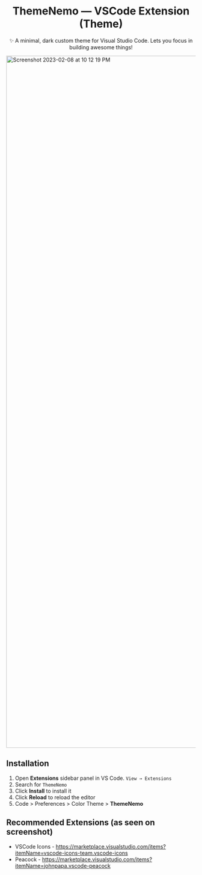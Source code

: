 <div align="center">
  <h1 align="center">ThemeNemo — VSCode Extension (Theme)</h1>
  <p align="center">
    ✨ A minimal, dark custom theme for Visual Studio Code. Lets you focus in building awesome things!
  </p>
</div>

<img width="1840" alt="Screenshot 2023-02-08 at 10 12 19 PM" src="https://user-images.githubusercontent.com/2888535/217557372-1e0d4263-253e-4425-948f-f93ef3e11daa.png">

## Installation

1. Open **Extensions** sidebar panel in VS Code. `View → Extensions`
2. Search for `ThemeNemo`
3. Click **Install** to install it
4. Click **Reload** to reload the editor
5. Code > Preferences > Color Theme > **ThemeNemo**

## Recommended Extensions (as seen on screenshot)

- VSCode Icons - https://marketplace.visualstudio.com/items?itemName=vscode-icons-team.vscode-icons
- Peacock - https://marketplace.visualstudio.com/items?itemName=johnpapa.vscode-peacock
